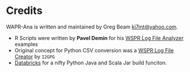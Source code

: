 # Credits

WAPR-Ana is written and maintained by Greg Beam <ki7mt@yahoo.com>.

- R Scripts were written by **Pavel Demin** for his [WSPR Log File Analyzer][] examples
- Original concept for Python CSV conversion was a [WSPR Log File Creator][] by `I2GPG`
- [Databricks][] for a nifty Python Java and Scala Jar build funciton.

[WSPR Log File Analyzer]: https://github.com/pavel-demin/wsprspots-analyzer
[WSPR Log File Creator]: http://wsprnet.org/drupal/node/6005
[Databricks]: https://github.com/databricks

